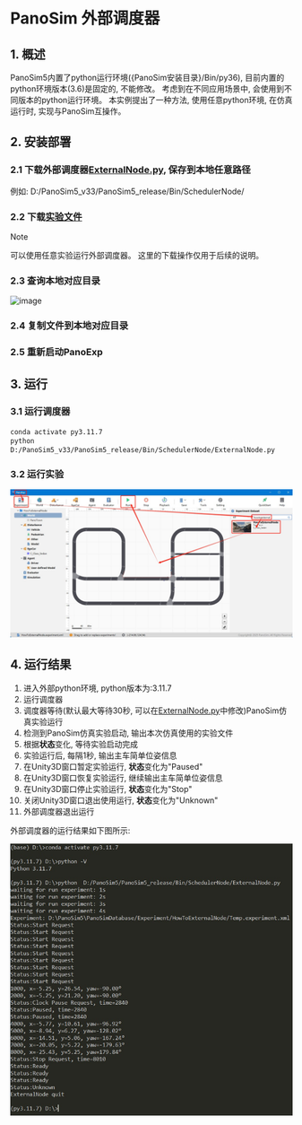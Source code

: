 # PanoSim 外部调度器

## 1. 概述

PanoSim5内置了python运行环境({PanoSim安装目录}/Bin/py36), 目前内置的python环境版本(3.6)是固定的, 不能修改。
考虑到在不同应用场景中, 会使用到不同版本的python运行环境。
本实例提出了一种方法, 使用任意python环境, 在仿真运行时, 实现与PanoSim互操作。

## 2. 安装部署

### 2.1 下载外部调度器[ExternalNode.py](ExternalNode.py), 保存到本地任意路径

例如: D:/PanoSim5_v33/PanoSim5_release/Bin/SchedulerNode/

### 2.2 下载[实验文件](./PanoSimDatabase)

> [!NOTE]
> 可以使用任意实验运行外部调度器。
> 这里的下载操作仅用于后续的说明。

### 2.3 查询本地对应目录

![image](../../Bus/ego/docs/images/folder.jpg)

### 2.4 复制文件到本地对应目录

### 2.5 重新启动PanoExp

## 3. 运行

### 3.1 运行调度器

```shell
conda activate py3.11.7
python D:/PanoSim5_v33/PanoSim5_release/Bin/SchedulerNode/ExternalNode.py
```

### 3.2 运行实验

![image](docs/images/open.jpg)


## 4. 运行结果

1. 进入外部python环境, python版本为:3.11.7
2. 运行调度器
3. 调度器等待(默认最大等待30秒, 可以在[ExternalNode.py](ExternalNode.py)中修改)PanoSim仿真实验运行
4. 检测到PanoSim仿真实验启动, 输出本次仿真使用的实验文件
5. 根据**状态**变化, 等待实验启动完成
6. 实验运行后, 每隔1秒, 输出主车简单位姿信息
7. 在Unity3D窗口暂定实验运行, **状态**变化为"Paused"
8. 在Unity3D窗口恢复实验运行, 继续输出主车简单位姿信息
9. 在Unity3D窗口停止实验运行, **状态**变化为"Stop"
10. 关闭Unity3D窗口退出使用运行, **状态**变化为"Unknown"
11. 外部调度器退出运行

外部调度器的运行结果如下图所示: 

![image](docs/images/result.jpg)
